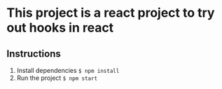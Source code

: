 # This project is a react project to try out hooks in react

## Instructions

1. Install dependencies `$ npm install`
2. Run the project `$ npm start`
